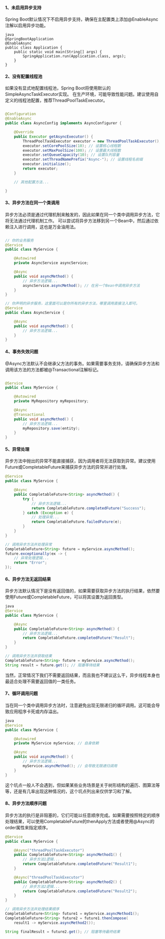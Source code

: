 #### 1、未启用异步支持
Spring Boot默认情况下不启用异步支持，确保在主配置类上添加@EnableAsync注解以启用异步功能。

```
java
@SpringBootApplication
@EnableAsync
public class Application {
    public static void main(String[] args) {
        SpringApplication.run(Application.class, args);
    }
}
```
#### 2、没有配置线程池
如果没有显式地配置线程池，Spring Boot将使用默认的SimpleAsyncTaskExecutor实现。
在生产环境，可能导致性能问题。建议使用自定义的线程池配置，推荐ThreadPoolTaskExecutor。
```java

@Configuration
@EnableAsync
public class AsyncConfig implements AsyncConfigurer {

    @Override
    public Executor getAsyncExecutor() {
        ThreadPoolTaskExecutor executor = new ThreadPoolTaskExecutor();
        executor.setCorePoolSize(10); // 设置核心线程数
        executor.setMaxPoolSize(100); // 设置最大线程数
        executor.setQueueCapacity(10); // 设置队列容量
        executor.setThreadNamePrefix("Async-"); // 设置线程名前缀
        executor.initialize();
        return executor;
    }

    // 其他配置方法...

}
```
#### 3、异步方法在同一个类调用
异步方法必须是通过代理机制来触发的，因此如果在同一个类中调用异步方法，它将无法通过代理机制工作。
可以尝试将异步方法移到另一个Bean中，然后通过依赖注入进行调用，这也是万金油用法。
```java

// 你的业务服务
@Service
public class MyService {

    @Autowired
    private AsyncService asyncService;

    @Async
    public void asyncMethod() {
        // 异步方法逻辑...
        asyncService.asyncMethod(); // 在另一个Bean中调用异步方法
    }
}

// 你声明的异步服务，这里面可以是你所有的异步方法，哪里调用直接注入即可。
@Service
public class AsyncService {

    @Async
    public void asyncMethod() {
        // 异步方法逻辑...
    }
}
```
#### 4、事务失效问题
@Async方法默认不会继承父方法的事务。如果需要事务支持，请确保异步方法和调用该方法的方法都被@Transactional注解标记。
```java

@Service
public class MyService {

    @Autowired
    private MyRepository myRepository;

    @Async
    @Transactional
    public void asyncMethod() {
        // 异步方法逻辑...
        myRepository.save(entity);
    }
}
```
#### 5、异常处理
异步方法中抛出的异常不能直接捕获，因为调用者将无法获取到异常。建议使用Future或CompletableFuture来捕获异步方法的异常并进行处理。
```java
@Service
public class MyService {

    @Async
    public CompletableFuture<String> asyncMethod() {
        try {
            // 异步方法逻辑...
            return CompletableFuture.completedFuture("Success");
        } catch (Exception e) {
            // 处理异常...
            return CompletableFuture.failedFuture(e);
        }
    }
}

// 调用异步方法并处理异常
CompletableFuture<String> future = myService.asyncMethod();
future.exceptionally(ex -> {
    // 异常处理逻辑...
    return "Error";
});
```
#### 6、异步方法无返回结果
异步方法默认情况下是没有返回值的，如果需要获取异步方法的执行结果，依然要使用Future或CompletableFuture，可以将其设置为返回类型。
```java
java
@Service
public class MyService {

    @Async
    public CompletableFuture<String> asyncMethod() {
        // 异步方法逻辑...
        return CompletableFuture.completedFuture("Result");
    }
}

// 调用异步方法并获取结果
CompletableFuture<String> future = myService.asyncMethod();
String result = future.get(); // 阻塞等待结果
```
当然，正常情况下我们不需要返回结果，而且我也不建议这么干，异步线程本身也最适合处理不需要返回值的一类任务。
#### 7、循环调用问题
当在同一个类中调用异步方法时，注意避免出现无限递归的循环调用。这可能会导致应用程序卡死或内存溢出。
```java
java
@Service
public class MyService {

    @Autowired
    private MyService myService; // 自身依赖

    @Async
    public void asyncMethod() {
        // 异步方法逻辑...
        myService.asyncMethod(); // 会导致无限递归调用
    }
}
```
这个坑点一般人不会遇到，但如果某些业务场景是关于树形结构的遍历、图算法等等，还是有几率出现这种情况的，这个坑点列出来仅供学习和了解。
#### 8、异步方法顺序问题
异步方法的执行是非阻塞的，它们可能以任意顺序完成。如果需要按照特定的顺序处理结果，可以使用CompletableFuture的thenApply方法或者使用@Async的order属性来指定顺序。
```java
@Service
public class MyService {

    @Async("threadPoolTaskExecutor")
    public CompletableFuture<String> asyncMethod1() {
        // 异步方法1逻辑...
        return CompletableFuture.completedFuture("Result1");
    }

    @Async("threadPoolTaskExecutor")
    public CompletableFuture<String> asyncMethod2() {
        // 异步方法2逻辑...
        return CompletableFuture.completedFuture("Result2");
    }
}

// 调用异步方法并处理结果顺序 
CompletableFuture<String> future1 = myService.asyncMethod1(); 
CompletableFuture<String> future2 = future1.thenCompose(
    result1 -> myService.asyncMethod2());

String finalResult = future2.get(); // 阻塞等待最终结果
```

